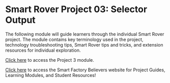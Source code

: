 # Smart Rover Project 03: Selector Output
The following module will guide learners through the individual Smart Rover project. The module contains key terminology used in the project, technology troubleshooting tips, Smart Rover tips and tricks, and extension resources for individual exploration. 

[Click here](https://dolmlh5574izq.cloudfront.net/learning-modules/project-3-selector-output/index.html) to access the Project 3 module.

[Click here](https://dolmlh5574izq.cloudfront.net/purpose.html) to access the Smart Factory Believers website for Project Guides, Learning Modules, and Student Resources!